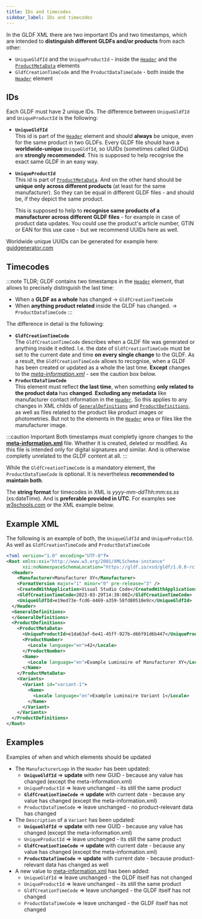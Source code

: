 ```yaml
---
title: IDs and timecodes
sidebar_label: IDs and timecodes
---
```


In the GLDF XML there are two important IDs and two timestamps, which are intended to **distinguish different GLDFs and/or products** from each other:

- `UniqueGldfId` and the `UniqueProductId` - inside the [`Header`](/docs/structure/header.md) and the [`ProductMetaData`](/docs/structure/product.md) elements
- `GldfCreationTimeCode` and the `ProductDataTimeCode` - both inside the [`Header`](/docs/structure/header.md) element

## IDs

Each GLDF must have 2 unique IDs. The difference between `UniqueGldfId` and `UniqueProductId` is the following:

- **`UniqueGldfId`**  
  This id is part of the [`Header`](/docs/structure/header.md) element and should **always** be unique, even for the same product in two GLDFs. Every GLDF file should have a **worldwide-unique** `UniqueGldfId`, so UUIDs (sometimes called GUIDs) are **strongly recommended**. This is supposed to help recognise the exact same GLDF in an easy way.
- **`UniqueProductId`**  
  This id is part of [`ProductMetaData`](/docs/structure/product.md). And on the other hand should be **unique only across different products** (at least for the same manufacturer). So they can be equal in different GLDF files - and should be, if they depict the same product.
  
  This is supposed to help to **recognise same products of a manufacturer across different GLDF files** - for example in case of product data updates. You could use the product's article number, GTIN or EAN for this use case - but we recommend UUIDs here as well.

Worldwide unique UUIDs can be generated for example here: [guidgenerator.com](https://guidgenerator.com)

## Timecodes

:::note TLDR;
GLDF contains two timestamps in the [`Header`](/docs/structure/header.md) element, that allows to precisely distinguish the last time:

- When a **GLDF as a whole** has changed -> `GldfCreationTimeCode`
- When **anything product related** inside the GLDF has changed. -> `ProductDataTimeCode`
:::

The difference in detail is the following:

- **`GldfCreationTimeCode`**  
  The `GldfCreationTimeCode` describes when a GLDF file was generated or anything inside it edited. I.e. the date of `GldfCreationTimeCode` must be set to the current date and time **on every single change** to the GLDF. As a result, the `GldfCreationTimeCode` allows to recognise, when a GLDF has been created or updated as a whole the last time. **Except** changes to the [*meta-information.xml*](/docs/container/meta-information.md) - see the caution box below.
- **`ProductDataTimeCode`**  
  This element must reflect **the last time**, when something **only related to the product data** has **changed**. **Excluding any metadata** like manufacturer contact information in the [`Header`](/docs/structure/header.md). So this applies to any changes in XML childs of [`GeneralDefinitions`](/docs/structure/xml-hierarchy.md) and [`ProductDefinitions`](/docs/structure/xml-hierarchy.md), as well as files related to the product like product images or photometries. But not to the elements in the [`Header`](/docs/structure/header.md) area or files like the manufacturer image.

:::caution Important
Both timestamps must completly ignore changes to the [**meta-information.xml**](/docs/container/meta-information) file. Whether it is created, deleted or modified. As this file is intended only for digital signatures and similar. And is otherwise completly unrelated to the GLDF content at all.
:::

While the `GldfCreationTimeCode` is a mandatory element, the `ProductDataTimeCode` is optional. It is nevertheless **recommended to maintain both**.

The **string format** for timecodes in XML is *yyyy-mm-ddThh:mm:ss.ss* (xs:dateTime). And is **preferable provided in UTC**. For examples see [w3schools.com](https://www.w3schools.com/xml/schema_dtypes_date.asp) or the XML example below.

## Example XML

The following is an example of both, the `UniqueGldfId` and `UniqueProductId`. As well as `GldfCreationTimeCode` and `ProductDataTimeCode`

```xml showLineNumbers {8-9,15}
<?xml version="1.0" encoding="UTF-8"?>
<Root xmlns:xsi="http://www.w3.org/2001/XMLSchema-instance"
      xsi:noNamespaceSchemaLocation="https://gldf.io/xsd/gldf/1.0.0-rc.3/gldf.xsd">
  <Header>
    <Manufacturer>Manufacturer XY</Manufacturer>
    <FormatVersion major="1" minor="0" pre-release="3" />
    <CreatedWithApplication>Visual Studio Code</CreatedWithApplication>
    <GldfCreationTimeCode>2023-03-29T14:30:00Z</GldfCreationTimeCode>
    <UniqueGldfId>e19ed73e-fcd6-4469-a359-58fd80510e9c</UniqueGldfId>
  </Header>
  <GeneralDefinitions>
  </GeneralDefinitions>
  <ProductDefinitions>
    <ProductMetaData>
      <UniqueProductId>e1da63af-6e41-45ff-927b-d66f91d6b447</UniqueProductId>
      <ProductNumber>
        <Locale language="en">42</Locale>
      </ProductNumber>
      <Name>
        <Locale language="en">Example Luminaire of Manufacturer XY</Locale>
      </Name>
    </ProductMetaData>
    <Variants>
      <Variant id="variant-1">
        <Name>
          <Locale language="en">Example Luminaire Variant 1</Locale>
        </Name>
      </Variant>
    </Variants>
  </ProductDefinitions>
</Root>
```

## Examples

Examples of when and which elements should be updated

- The `ManufacturerLogo` in the `Header` has been updated:
  - **`UniqueGldfId`** => **update** with new GUID - because any value has changed (except the meta-information.xml)
  - `UniqueProductId` => leave unchanged - its still the same product
  - **`GldfCreationTimeCode`** => **update** with current date - because any value has changed (except the meta-information.xml)
  - `ProductDataTimeCode` => leave unchanged - no product-relevant data has changed
- The `Description` of a `Variant` has been updated:
  - **`UniqueGldfId`** => **update** with new GUID - because any value has changed (except the meta-information.xml)
  - `UniqueProductId` => leave unchanged - its still the same product
  - **`GldfCreationTimeCode`** => **update** with current date - because any value has changed (except the meta-information.xml)
  - **`ProductDataTimeCode`** => **update** with current date - because product-relevant data has changed as well
- A new value to [meta-information.xml](/docs/container/meta-information) has been added:
  - `UniqueGldfId` => leave unchanged - the GLDF itself has not changed
  - `UniqueProductId` => leave unchanged - its still the same product
  - `GldfCreationTimeCode` => leave unchanged - the GLDF itself has not changed
  - `ProductDataTimeCode` => leave unchanged - the GLDF itself has not changed
